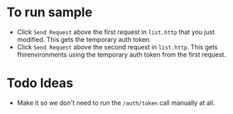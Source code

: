 # To run sample

- Click `Send Request` above the first request in `list.http` that you just modified. This gets the temporary auth token.
- Click `Send Request` above the second request in `list.http`. This gets fhirenvironments using the temporary auth token from the first request.


# Todo Ideas

- Make it so we don't need to run the `/auth/token` call manually at all.
